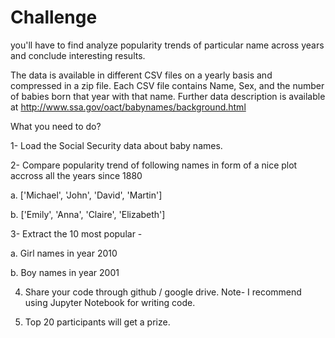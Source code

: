 # Challenge
 you'll have to find analyze popularity trends of particular name
across years and conclude interesting results.


The data is available in different CSV files on a yearly basis and 
compressed in a zip file. Each CSV file contains Name, Sex, and the 
number of babies born that year with that name. Further data description is available
at http://www.ssa.gov/oact/babynames/background.html


What you need to do?

1- Load the Social Security data about baby names.

2- Compare popularity trend of following names in form of a nice plot accross all the years since 1880

   a. ['Michael', 'John', 'David', 'Martin']
   
   b. ['Emily', 'Anna', 'Claire', 'Elizabeth']
   
3- Extract the 10 most popular -

   a. Girl names in year 2010
   
   b. Boy names in year 2001
   
4. Share your code through github / google drive. Note- I recommend using Jupyter Notebook for writing code.

5. Top 20 participants will get a prize.


